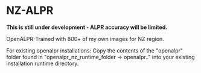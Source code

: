 # NZ-ALPR
**This is still under development - ALPR accuracy will be limited.**

OpenALPR-Trained with 800+ of my own images for NZ region.

For existing openalpr installations:
Copy the contents of the "openalpr" folder found in "openalpr_nz_runtime_folder -> openalpr.." into your existing installation runtime directory.
